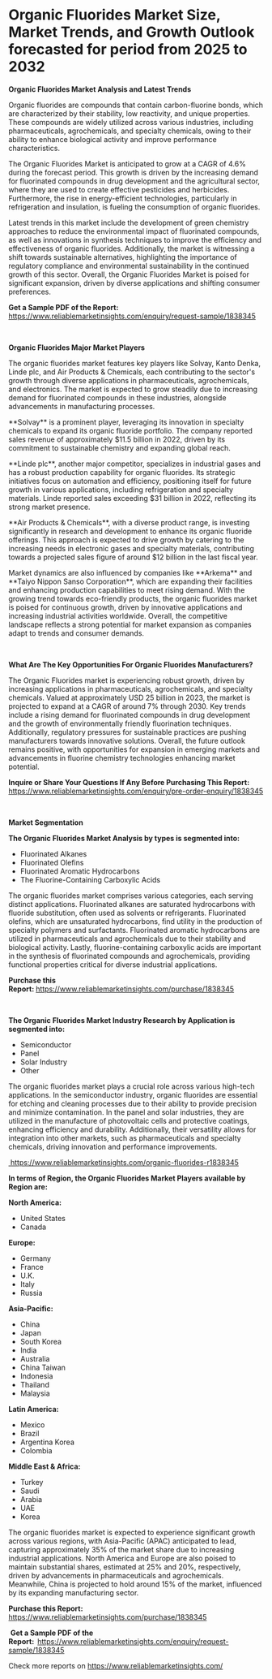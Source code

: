 <p><h1>Organic Fluorides Market Size, Market Trends, and Growth Outlook forecasted for period from 2025 to 2032</h1></p><p><strong>Organic Fluorides Market Analysis and Latest Trends</strong></p>
<p><p>Organic fluorides are compounds that contain carbon-fluorine bonds, which are characterized by their stability, low reactivity, and unique properties. These compounds are widely utilized across various industries, including pharmaceuticals, agrochemicals, and specialty chemicals, owing to their ability to enhance biological activity and improve performance characteristics.</p><p>The Organic Fluorides Market is anticipated to grow at a CAGR of 4.6% during the forecast period. This growth is driven by the increasing demand for fluorinated compounds in drug development and the agricultural sector, where they are used to create effective pesticides and herbicides. Furthermore, the rise in energy-efficient technologies, particularly in refrigeration and insulation, is fueling the consumption of organic fluorides.</p><p>Latest trends in this market include the development of green chemistry approaches to reduce the environmental impact of fluorinated compounds, as well as innovations in synthesis techniques to improve the efficiency and effectiveness of organic fluorides. Additionally, the market is witnessing a shift towards sustainable alternatives, highlighting the importance of regulatory compliance and environmental sustainability in the continued growth of this sector. Overall, the Organic Fluorides Market is poised for significant expansion, driven by diverse applications and shifting consumer preferences.</p></p>
<p><strong>Get a Sample PDF of the Report:&nbsp;</strong> <a href="https://www.reliablemarketinsights.com/enquiry/request-sample/1838345?utm_campaign=3517&utm_medium=2&utm_source=Github&utm_content=ia&utm_term=02042025&utm_id=organic-fluorides">https://www.reliablemarketinsights.com/enquiry/request-sample/1838345</a></p>
<p>&nbsp;</p>
<p><strong>Organic Fluorides Major Market Players</strong></p>
<p><p>The organic fluorides market features key players like Solvay, Kanto Denka, Linde plc, and Air Products & Chemicals, each contributing to the sector's growth through diverse applications in pharmaceuticals, agrochemicals, and electronics. The market is expected to grow steadily due to increasing demand for fluorinated compounds in these industries, alongside advancements in manufacturing processes.</p><p>**Solvay** is a prominent player, leveraging its innovation in specialty chemicals to expand its organic fluoride portfolio. The company reported sales revenue of approximately $11.5 billion in 2022, driven by its commitment to sustainable chemistry and expanding global reach.</p><p>**Linde plc**, another major competitor, specializes in industrial gases and has a robust production capability for organic fluorides. Its strategic initiatives focus on automation and efficiency, positioning itself for future growth in various applications, including refrigeration and specialty materials. Linde reported sales exceeding $31 billion in 2022, reflecting its strong market presence.</p><p>**Air Products & Chemicals**, with a diverse product range, is investing significantly in research and development to enhance its organic fluoride offerings. This approach is expected to drive growth by catering to the increasing needs in electronic gases and specialty materials, contributing towards a projected sales figure of around $12 billion in the last fiscal year.</p><p>Market dynamics are also influenced by companies like **Arkema** and **Taiyo Nippon Sanso Corporation**, which are expanding their facilities and enhancing production capabilities to meet rising demand. With the growing trend towards eco-friendly products, the organic fluorides market is poised for continuous growth, driven by innovative applications and increasing industrial activities worldwide. Overall, the competitive landscape reflects a strong potential for market expansion as companies adapt to trends and consumer demands.</p></p>
<p>&nbsp;</p>
<p><strong>What Are The Key Opportunities For Organic Fluorides Manufacturers?</strong></p>
<p><p>The Organic Fluorides market is experiencing robust growth, driven by increasing applications in pharmaceuticals, agrochemicals, and specialty chemicals. Valued at approximately USD 25 billion in 2023, the market is projected to expand at a CAGR of around 7% through 2030. Key trends include a rising demand for fluorinated compounds in drug development and the growth of environmentally friendly fluorination techniques. Additionally, regulatory pressures for sustainable practices are pushing manufacturers towards innovative solutions. Overall, the future outlook remains positive, with opportunities for expansion in emerging markets and advancements in fluorine chemistry technologies enhancing market potential.</p></p>
<p><strong>Inquire or Share Your Questions If Any Before Purchasing This Report:</strong> <a href="https://www.reliablemarketinsights.com/enquiry/pre-order-enquiry/1838345?utm_campaign=3517&utm_medium=2&utm_source=Github&utm_content=ia&utm_term=02042025&utm_id=organic-fluorides">https://www.reliablemarketinsights.com/enquiry/pre-order-enquiry/1838345</a></p>
<p>&nbsp;</p>
<p><strong>Market Segmentation</strong></p>
<p><strong>The Organic Fluorides Market Analysis by types is segmented into:</strong></p>
<p><ul><li>Fluorinated Alkanes</li><li>Fluorinated Olefins</li><li>Fluorinated Aromatic Hydrocarbons</li><li>The Fluorine-Containing Carboxylic Acids</li></ul></p>
<p><p>The organic fluorides market comprises various categories, each serving distinct applications. Fluorinated alkanes are saturated hydrocarbons with fluoride substitution, often used as solvents or refrigerants. Fluorinated olefins, which are unsaturated hydrocarbons, find utility in the production of specialty polymers and surfactants. Fluorinated aromatic hydrocarbons are utilized in pharmaceuticals and agrochemicals due to their stability and biological activity. Lastly, fluorine-containing carboxylic acids are important in the synthesis of fluorinated compounds and agrochemicals, providing functional properties critical for diverse industrial applications.</p></p>
<p><strong>Purchase this Report:&nbsp;</strong><a href="https://www.reliablemarketinsights.com/purchase/1838345?utm_campaign=3517&utm_medium=2&utm_source=Github&utm_content=ia&utm_term=02042025&utm_id=organic-fluorides">https://www.reliablemarketinsights.com/purchase/1838345</a></p>
<p>&nbsp;</p>
<p><strong>The Organic Fluorides Market Industry Research by Application is segmented into:</strong></p>
<p><ul><li>Semiconductor</li><li>Panel</li><li>Solar Industry</li><li>Other</li></ul></p>
<p><p>The organic fluorides market plays a crucial role across various high-tech applications. In the semiconductor industry, organic fluorides are essential for etching and cleaning processes due to their ability to provide precision and minimize contamination. In the panel and solar industries, they are utilized in the manufacture of photovoltaic cells and protective coatings, enhancing efficiency and durability. Additionally, their versatility allows for integration into other markets, such as pharmaceuticals and specialty chemicals, driving innovation and performance improvements.</p></p>
<p><a href="https://www.reliablemarketinsights.com/organic-fluorides-r1838345?utm_campaign=3517&utm_medium=2&utm_source=Github&utm_content=ia&utm_term=02042025&utm_id=organic-fluorides">&nbsp;https://www.reliablemarketinsights.com/organic-fluorides-r1838345</a></p>
<p><strong>In terms of Region, the Organic Fluorides Market Players available by Region are:</strong></p>
<p>
    <p> <strong> North America: </strong>
        <ul>
            <li>United States</li>
            <li>Canada</li>
        </ul>
        </p> 
    <p> <strong> Europe: </strong>
        <ul>
            <li>Germany</li>
            <li>France</li>
            <li>U.K.</li>
            <li>Italy</li>
            <li>Russia</li>
        </ul>
        </p> 
    <p> <strong> Asia-Pacific: </strong>
        <ul>
            <li>China</li>
            <li>Japan</li>
            <li>South Korea</li>
            <li>India</li>
            <li>Australia</li>
            <li>China Taiwan</li>
            <li>Indonesia</li>
            <li>Thailand</li>
            <li>Malaysia</li>
        </ul>
        </p> 
    <p> <strong> Latin America: </strong>
        <ul>
            <li>Mexico</li>
            <li>Brazil</li>
            <li>Argentina Korea</li>
            <li>Colombia</li>
        </ul>
        </p> 
    <p> <strong> Middle East & Africa: </strong>
        <ul>
            <li>Turkey</li>
            <li>Saudi</li>
            <li>Arabia</li>
            <li>UAE</li>
            <li>Korea</li>
        </ul>
    </p>
    </p>
<p><p>The organic fluorides market is expected to experience significant growth across various regions, with Asia-Pacific (APAC) anticipated to lead, capturing approximately 35% of the market share due to increasing industrial applications. North America and Europe are also poised to maintain substantial shares, estimated at 25% and 20%, respectively, driven by advancements in pharmaceuticals and agrochemicals. Meanwhile, China is projected to hold around 15% of the market, influenced by its expanding manufacturing sector.</p></p>
<p><strong>Purchase this Report: </strong><a href="https://www.reliablemarketinsights.com/purchase/1838345?utm_campaign=3517&utm_medium=2&utm_source=Github&utm_content=ia&utm_term=02042025&utm_id=organic-fluorides">https://www.reliablemarketinsights.com/purchase/1838345</a></p>
<p>&nbsp;<strong>Get a Sample PDF of the Report:&nbsp;&nbsp;</strong><a href="https://www.reliablemarketinsights.com/enquiry/request-sample/1838345?utm_campaign=3517&utm_medium=2&utm_source=Github&utm_content=ia&utm_term=02042025&utm_id=organic-fluorides">https://www.reliablemarketinsights.com/enquiry/request-sample/1838345</a></p>
<p><strong></strong></p>
<p>Check more reports on <a href="https://www.reliablemarketinsights.com/?utm_campaign=3517&utm_medium=2&utm_source=Github&utm_content=ia&utm_term=02042025&utm_id=organic-fluorides">https://www.reliablemarketinsights.com/</a></p>